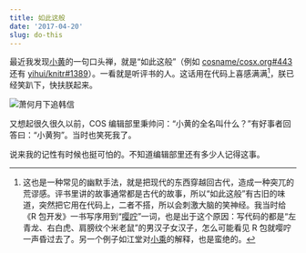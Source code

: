 ```yaml
---
title: 如此这般
date: '2017-04-20'
slug: do-this
---
```


最近我发现[小黄](https://www.fyears.org)的一句口头禅，就是“如此这般”（例如 [cosname/cosx.org#443](https://github.com/cosname/cosx.org/issues/443#issuecomment-295737550) 还有 [yihui/knitr#1389](https://github.com/yihui/knitr/issues/1389#issuecomment-293277280)）。一看就是听评书的人。这话用在代码上喜感满满[^1]，朕已经笑趴下，快扶朕起来。

![萧何月下追韩信](https://db.yihui.org/images/zhui-hanxin.jpg)

又想起很久很久以前，COS 编辑部里秉帅问：“小黄的全名叫什么？”有好事者回答曰：“小黄狗”。当时也笑死我了。

说来我的记性有时候也挺可怕的。不知道编辑部里还有多少人记得这事。

[^1]: 这也是一种常见的幽默手法，就是把现代的东西穿越回古代，造成一种突兀的荒谬感。评书里讲的故事通常都是古代的故事，所以“如此这般”有古旧的味道，突然把它用在代码上，二者不搭，所以会刺激大脑的笑神经。我当时给《R 包开发》一书写序用到“[嘤咛](/cn/2017/03/little-li-flying-knife/)”一词，也是出于这个原因：写代码的都是“左青龙、右白虎、肩膀纹个米老鼠”的男汉子女汉子，怎么可能看见 R 包就嘤咛一声昏过去了。另一个例子如江堂对[小乘](http://jiangtanghu.com/cn/2017/04/08/h%C4%ABnay%C4%81na-s%C4%81vaka/)的解释，也是蛮绝的。
